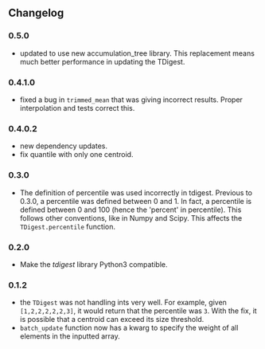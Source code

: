 ## Changelog

### 0.5.0
 - updated to use new accumulation_tree library. This replacement means much better performance in updating the TDigest. 

### 0.4.1.0
 - fixed a bug in `trimmed_mean` that was giving incorrect results. Proper interpolation and tests correct this. 

### 0.4.0.2
 - new dependency updates.
 - fix quantile with only one centroid.

### 0.3.0
 - The definition of percentile was used incorrectly in tdigest. Previous to 0.3.0, 
  a percentile was defined between 0 and 1. In fact, a percentile is defined between 0 and 100 (hence the 'percent' in percentile). This follows other conventions, like in Numpy and Scipy. This affects the `TDigest.percentile` function. 

### 0.2.0
 - Make the *tdigest* library Python3 compatible. 

### 0.1.2

 - the `TDigest` was not handling ints very well. For example, given `[1,2,2,2,2,2,3]`, it would return that the percentile was `3`. With the fix, it is possible that a centroid can exceed its size threshold.
 - `batch_update` function now has a kwarg to specify the weight of all elements in the inputted array.
